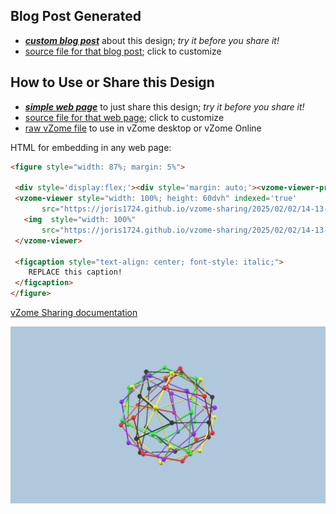 
## Blog Post Generated

 - [***custom blog post***](<https://joris1724.github.io/vzome-sharing/2025/02/02/Compound-of-5-Truncated-Tetrahedra-14-13-43.html>) about this design; *try it before you share it!*
 - [source file for that blog post](<https://github.com/joris1724/vzome-sharing/edit/main/_posts/2025-02-02-Compound-of-5-Truncated-Tetrahedra-14-13-43.md>); click to customize
 


## How to Use or Share this Design

 - [***simple web page***](<https://joris1724.github.io/vzome-sharing/2025/02/02/14-13-43-Compound-of-5-Truncated-Tetrahedra/>) to just share this design; *try it before you share it!*
 - [source file for that web page](<https://github.com/joris1724/vzome-sharing/edit/main/2025/02/02/14-13-43-Compound-of-5-Truncated-Tetrahedra/index.md>); click to customize
 - [raw vZome file](<https://raw.githubusercontent.com/joris1724/vzome-sharing/main/2025/02/02/14-13-43-Compound-of-5-Truncated-Tetrahedra/Compound-of-5-Truncated-Tetrahedra.vZome>) to use in vZome desktop or vZome Online
 
 HTML for embedding in any web page:
 ```html
<figure style="width: 87%; margin: 5%">
  
  <div style='display:flex;'><div style='margin: auto;'><vzome-viewer-previous label='prev step'></vzome-viewer-previous><vzome-viewer-next label='next step'></vzome-viewer-next></div></div>
  <vzome-viewer style="width: 100%; height: 60dvh" indexed='true'
        src="https://joris1724.github.io/vzome-sharing/2025/02/02/14-13-43-Compound-of-5-Truncated-Tetrahedra/Compound-of-5-Truncated-Tetrahedra.vZome" >
    <img  style="width: 100%"
        src="https://joris1724.github.io/vzome-sharing/2025/02/02/14-13-43-Compound-of-5-Truncated-Tetrahedra/Compound-of-5-Truncated-Tetrahedra.png" >
  </vzome-viewer>

  <figcaption style="text-align: center; font-style: italic;">
     REPLACE this caption!
  </figcaption>
</figure>

 ```

[vZome Sharing documentation](https://vzome.github.io/vzome/sharing.html#how-it-works)

![Image](<Compound-of-5-Truncated-Tetrahedra.png>)

